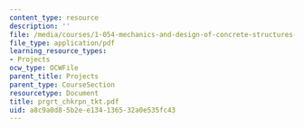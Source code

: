 ```yaml
---
content_type: resource
description: ''
file: /media/courses/1-054-mechanics-and-design-of-concrete-structures-spring-2004/a8c9a0d85b2ee134136532a0e535fc43_prgrt_chkrpn_tkt.pdf
file_type: application/pdf
learning_resource_types:
- Projects
ocw_type: OCWFile
parent_title: Projects
parent_type: CourseSection
resourcetype: Document
title: prgrt_chkrpn_tkt.pdf
uid: a8c9a0d8-5b2e-e134-1365-32a0e535fc43
---
```

